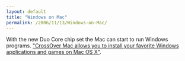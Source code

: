 ```yaml
---
layout: default
title: "Windows on Mac"
permalink: /2006/11/13/Windows-on-Mac/
---
```


With the new Duo Core chip set the Mac can start to run Windows programs. <a href="http://www.codeweavers.com/products/cxmac/" target="_blank">"CrossOver Mac allows you to install your favorite Windows applications and games on Mac OS X"</a>.